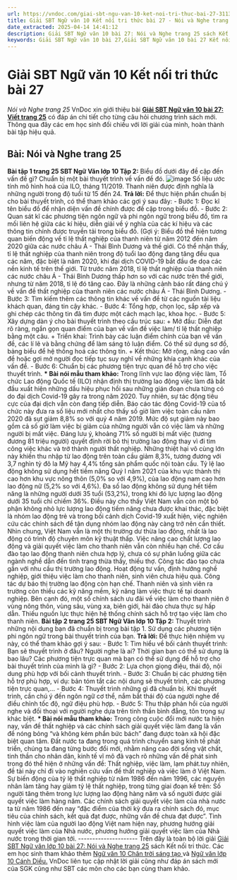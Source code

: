 ```yaml
---
url: https://vndoc.com/giai-sbt-ngu-van-10-ket-noi-tri-thuc-bai-27-311375
title: Giải SBT Ngữ văn 10 Kết nối tri thức bài 27 - Nói và Nghe trang 25 - VnDoc.com
date_extracted: 2025-04-14 14:41:12
description: Giải SBT Ngữ văn 10 bài 27: Nói và Nghe trang 25 sách Kết nối tri thức có đáp án chi tiết cho các bạn cùng tham khảo.
keywords: Giải SBT Ngữ văn 10 bài 27,Giải SBT Ngữ văn 10 bài 27 Kết nối tri thức,Giải sách bài tập Ngữ văn KNTT lớp 10,Ngữ văn lớp 10 Kết nối tri thức,giải bài tập ngữ văn lớp 10,bài Nói và Nghe trang 25,giải SBT ngữ văn 10 KNTT trang 25
---
```


# Giải SBT Ngữ văn 10 Kết nối tri thức bài 27
 _Nói và Nghe trang 25_
VnDoc xin giới thiệu bài **[Giải SBT Ngữ văn 10 bài 27: Viết trang 25](<https://vndoc.com/giai-sbt-ngu-van-10-ket-noi-tri-thuc-bai-27-311375>)** có đáp án chi tiết cho từng câu hỏi chương trình sách mới. Thông qua đây các em học sinh đối chiếu với lời giải của mình, hoàn thành bài tập hiệu quả.
## **Bài: Nói và Nghe trang 25**
**Bài tập 1 trang 25 SBT Ngữ Văn lớp 10 Tập 2:** Biểu đồ dưới đây đề cập đến vấn đề gì? Chuẩn bị một bài thuyết trình về vấn đề đó.
![image](https://i.vdoc.vn/data/image/2023/12/12/bai-tap-1-trang-25-sbt-ngu-van-10-tap-2-ket-noi-157693.png)
Số liệu ước tính mô hình hoá của ILO, tháng 11/2019. Thanh niên được định nghĩa là những người trong độ tuổi từ 15 đến 24.
**Trả lời:**
Để thực hiện phần chuẩn bị cho bài thuyết trình, có thể tham khảo các gợi ý sau đây:
\- Bước 1: Đọc kĩ tên biểu đồ để nhận diện vấn đề chính được đề cập trong biểu đồ.
\- Bước 2: Quan sát kĩ các phương tiện ngôn ngữ và phi ngôn ngữ trong biểu đồ, tìm ra mối liên hệ giữa các kí hiệu, diễn giải về ý nghĩa của các kí hiệu và các thông tin chính được truyền tải trong biểu đồ. \(Gợi ý: Biểu đồ thể hiện tương quan biến động về tỉ lệ thất nghiệp của thanh niên từ năm 2012 đến năm 2020 giữa các nước châu Á - Thái Bình Dương và thế giới. Có thể nhận thấy, tỉ lệ thất nghiệp của thanh niên trong độ tuổi lao động đang tăng đều qua các năm, đặc biệt là năm 2020, khi đại dịch COVID-19 bắt đầu đe dọa các nền kinh tế trên thế giới. Từ trước năm 2018, tỉ lệ thất nghiệp của thanh niên các nước châu Á - Thái Bình Dương thấp hơn so với các nước trên thế giới, nhưng từ năm 2018, tỉ lệ đó tăng cao. Đây là những cảnh báo rất đáng chú ý về vấn đề thất nghiệp của thanh niên các nước châu Á - Thái Bình Dương.
\- Bước 3: Tìm kiếm thêm các thông tin khác về vấn đề từ các nguồn tài liệu khách quan, đáng tin cậy khác.
\- Bước 4: Tổng hợp, chọn lọc, sắp xếp và ghi chép các thông tin đã tìm được một cách mạch lạc, khoa học.
\- Bước 5: Xây dựng dàn ý cho bài thuyết trình theo cấu trúc sau:
\+ Mở đầu: Diễn đạt rõ ràng, ngắn gọn quan điểm của bạn về vấn đề việc làm/ tỉ lệ thất nghiệp bằng một câu.
\+ Triển khai: Trình bày các luận điểm chính của bạn về vấn đề, các lí lẽ và bằng chứng để làm sáng tỏ luận điểm. Có thể sử dụng sơ đồ, bảng biểu để hệ thống hoá các thông tin.
\+ Kết thúc: Mở rộng, nâng cao vấn đề hoặc gợi mở người đọc tiếp tục suy nghĩ về những khía cạnh khác của vấn để.
\- Bước 6: Chuẩn bị các phương tiện trực quan để hỗ trợ cho việc thuyết trình.
**\* Bài nói mẫu tham khảo:**
Trong lĩnh vực lao động việc làm, Tổ chức Lao động Quốc tế \(ILO\) nhận định thị trường lao động việc làm đã bắt đầu xuất hiện những dấu hiệu phục hồi sau những gián đoạn chưa từng có do đại dịch Covid-19 gây ra trong năm 2020. Tuy nhiên, sự tác động tiêu cực của đại dịch vẫn còn đang tiếp diễn. Báo cáo tác động Covid-19 của tổ chức này đưa ra số liệu mới nhất cho thấy số giờ làm việc toàn cầu năm 2020 đã sụt giảm 8,8% so với quý 4 năm 2019. Mức độ sụt giảm này bao gồm cả số giờ làm việc bị giảm của những người vẫn có việc làm và những người bị mất việc. Đáng lưu ý, khoảng 71% số người bị mất việc \(tương đương 81 triệu người\) quyết định rời bỏ thị trường lao động thay vì đi tìm công việc khác và trở thành người thất nghiệp. Những thiệt hại vô cùng lớn này khiến thu nhập từ lao động trên toàn cầu giảm 8,3%, tương đương với 3,7 nghìn tỷ đô la Mỹ hay 4,4% tổng sản phẩm quốc nội toàn cầu.
Tỷ lệ lao động không sử dụng hết tiềm năng Quý I năm 2021 của khu vực thành thị cao hơn khu vực nông thôn \(5,0% so với 4,9%\), của lao động nam cao hơn lao động nữ \(5,2% so với 4,6%\). Đa số lao động không sử dụng hết tiềm năng là những người dưới 35 tuổi \(53,2%\), trong khi đó lực lượng lao động dưới 35 tuổi chỉ chiếm 36%. Điều này cho thấy Việt Nam vẫn còn một bộ phận không nhỏ lực lượng lao động tiềm năng chưa được khai thác, đặc biệt là nhóm lao động trẻ và trong bối cảnh dịch Covid-19 xuất hiện, việc nghiên cứu các chính sách để tận dụng nhóm lao động này càng trở nên cần thiết.
Nhìn chung, Việt Nam vẫn là một thị trường dư thừa lao động, nhất là lao động có trình độ chuyên môn kỹ thuật thấp. Việc nâng cao chất lượng lao động và giải quyết việc làm cho thanh niên vẫn còn nhiều hạn chế. Cơ cấu đào tạo lao động thanh niên chưa hợp lý, chưa có sự phân luồng giữa các ngành nghề dẫn đến tình trạng thừa thầy, thiếu thợ. Công tác đào tạo chưa gắn với nhu cầu thị trường lao động. Hoạt động tư vấn, định hướng nghề nghiệp, giới thiệu việc làm cho thanh niên, sinh viên chưa hiệu quả. Công tác dự báo thị trường lao động còn hạn chế. Thanh niên và sinh viên ra trường còn thiếu các kỹ năng mềm, kỹ năng làm việc thực tế tại doanh nghiệp. Bên cạnh đó, một số chính sách ưu đãi về việc làm cho thanh niên ở vùng nông thôn, vùng sâu, vùng xa, biên giới, hải đảo chưa thực sự hấp dẫn. Thiếu nguồn lực thực hiện hệ thống chính sách hỗ trợ tạo việc làm cho thanh niên.
**Bài tập 2 trang 25 SBT Ngữ Văn lớp 10 Tập 2:** Thuyết trình những nội dung bạn đã chuẩn bị trong bài tập 1. Sử dụng các phương tiện phi ngôn ngữ trong bài thuyết trình của bạn.
**Trả lời:**
Để thực hiện nhiệm vụ này, có thể tham khảo gợi ý sau:
\- Bước 1: Tìm hiểu về bối cảnh thuyết trình: Bạn sẽ thuyết trình ở đâu? Người nghe là ai? Thời gian bạn có thể sử dụng là bao lâu? Các phương tiện trực quan mà bạn có thể sử dụng để hỗ trợ cho bài thuyết trình của mình là gì?
\- Bước 2: Lựa chọn giọng điệu, thái độ, nội dung phù hợp với bối cảnh thuyết trình.
\- Bước 3: Chuẩn bị các phương tiện hỗ trợ phù hợp, ví dụ: bản tóm tắt các nội dung sẽ thuyết trình, các phương tiện trực quan,...
\- Bước 4: Thuyết trình những gì đã chuẩn bị. Khi thuyết trình, cần chú ý đến ngôn ngữ cơ thể, nắm bắt thái độ của người nghe để điều chỉnh tốc độ, ngữ điệu phù hợp.
\- Bước 5: Thu thập phản hồi của người nghe và đối thoại với người nghe dựa trên tinh thần bình đẳng, tôn trọng sự khác biệt.
**\* Bài nói mẫu tham khảo:**
Trong công cuộc đổi mới nước ta hiện nay, vấn đề thất nghiệp và các chính sách giải quyết việc làm đang là vấn đề nóng bỏng “và không kém phần bức bách” đang được toàn xã hội đặc biệt quan tâm. Đất nước ta đang trong quá trình chuyển sang kinh tế phát triển, chúng ta đang từng bước đổi mới, nhằm nâng cao đời sống vật chất, tinh thần cho nhân dân, kinh tế vĩ mô đã vạch rõ những vấn đề phát sinh trong đó thể hiện ở những vấn đề: Thất nghiệp, việc làm, lạm phát.tuy nhiên, đề tài này chỉ đi vào nghiên cứu vấn đề thất nghiệp và việc làm ở Việt Nam. Sự biến động của tỷ lệ thất nghiệp từ năm 1986 đến năm 1996, các nguyên nhân làm tăng hay giảm tỷ lệ thất nghiệp, trong từng giai đoạn kể trên: Số người tăng thêm trong lực lượng lao động hàng năm và số người được giải quyết việc làm hàng năm. Các chính sách giải quyết việc làm của nhà nước ta từ năm 1986 đến nay “đặc điểm của thời kỳ đưa ra chính sách đó, mục tiêu của chính sách, kết quả đạt được, những vấn đề chưa đạt được”. Tình hình việc làm của người lao động Việt nam hiện nay, phương hướng giải quyết việc làm của Nhà nước, phương hướng giải quyết việc làm của Nhà nước trong thời gian tới.
\---------------------
Trên đây là toàn bộ lời giải [Giải SBT Ngữ văn lớp 10 bài 27: Nói và Nghe trang 25](<https://vndoc.com/giai-sbt-ngu-van-10-ket-noi-tri-thuc-bai-27-311375>) sách Kết nối tri thức. Các em học sinh tham khảo thêm [Ngữ văn 10 Chân trời sáng tạo ](<https://vndoc.com/ngu-van-10-chan-troi-sang-tao-tap1>)và [Ngữ văn lớp 10 Cánh Diều.](<https://vndoc.com/ngu-van-10-canh-dieu-tap1>) VnDoc liên tục cập nhật lời giải cũng như đáp án sách mới của SGK cũng như SBT các môn cho các bạn cùng tham khảo.
